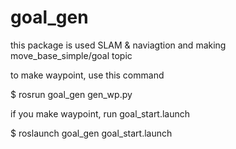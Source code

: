 # goal_gen

this package is used SLAM & naviagtion and making move_base_simple/goal topic

to make waypoint, use this command

$ rosrun goal_gen gen_wp.py

if you make waypoint, run goal_start.launch 

$ roslaunch goal_gen goal_start.launch
